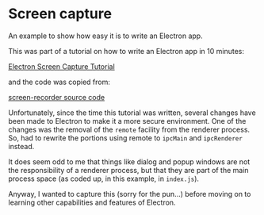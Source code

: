# Screen capture

An example to show how easy it is to write an Electron app.

This was part of a tutorial on how to write an Electron app in 10 minutes:

[Electron Screen Capture Tutorial](https://fireship.io/lessons/electron-screen-recorder-project-tutorial/)

and the code was copied from:

[screen-recorder source code](https://github.com/brainey/electron-screen-recorder)

Unfortunately, since the time this tutorial was written, several  changes have
been made to Electron to make it a more secure environment. One of the changes
was the removal of the `remote` facility from the renderer process. So, had to
rewrite the portions using remote to `ipcMain` and `ipcRenderer` instead.

It does seem odd to me
that things like dialog and popup windows are not the responsibility of a renderer process, but that they
are part of the main process space (as coded up, in this example, in `index.js`).

Anyway, I wanted to capture this (sorry for the pun...) before moving on
to learning other capabilities and features of Electron.
